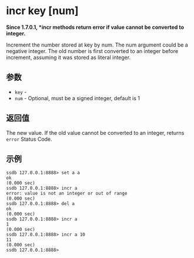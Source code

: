 # incr key [num]

__Since 1.7.0.1, *incr methods return error if value cannot be converted to integer.__

Increment the number stored at key by num. The num argument could be a negative integer. The old number is first converted to an integer before increment, assuming it was stored as literal integer.

## 参数

* `key` - 
* `num` - Optional, must be a signed integer, default is 1

## 返回值

The new value. If the old value cannot be converted to an integer, returns `error` Status Code.

## 示例

	ssdb 127.0.0.1:8888> set a a
	ok
	(0.000 sec)
	ssdb 127.0.0.1:8888> incr a
	error: value is not an integer or out of range
	(0.000 sec)
	ssdb 127.0.0.1:8888> del a
	ok
	(0.000 sec)
	ssdb 127.0.0.1:8888> incr a
	1
	(0.000 sec)
	ssdb 127.0.0.1:8888> incr a 10
	11
	(0.000 sec)
	ssdb 127.0.0.1:8888> 
